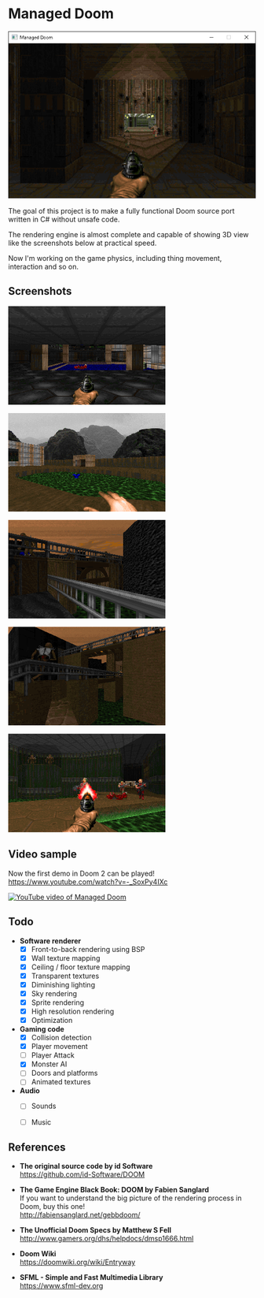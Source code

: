 # Managed Doom

![Managed Doom](screenshots/window.png)

The goal of this project is to make a fully functional Doom source port written in C# without unsafe code.

The rendering engine is almost complete and capable of showing 3D view like the screenshots below at practical speed.

Now I'm working on the game physics, including thing movement, interaction and so on.



## Screenshots

![E1M1 start](screenshots/doom-e1m1-start.png)

![E1M1 outside](screenshots/doom-e1m1-outside.png)

![A fake 3D bridge in Requiem MAP13](screenshots/requiem-map13-bridge1.png)

![Another 3D bridge](screenshots/requiem-map13-bridge2.png)

![Slime trail](screenshots/doom-e1m1-slime.png)



## Video sample

Now the first demo in Doom 2 can be played!  
https://www.youtube.com/watch?v=-_SoxPy4IXc  

[![YouTube video of Managed Doom](https://img.youtube.com/vi/-_SoxPy4IXc/0.jpg)](https://youtu.be/-_SoxPy4IXc)



## Todo

- __Software renderer__  
    * [x] Front-to-back rendering using BSP
    * [x] Wall texture mapping
    * [x] Ceiling / floor texture mapping
    * [x] Transparent textures
    * [x] Diminishing lighting
    * [x] Sky rendering
    * [x] Sprite rendering
    * [x] High resolution rendering
    * [x] Optimization

- __Gaming code__
    * [x] Collision detection
    * [x] Player movement
    * [ ] Player Attack
    * [x] Monster AI
    * [ ] Doors and platforms
    * [ ] Animated textures

- __Audio__
    * [ ] Sounds
    * [ ] Music



## References

- __The original source code by id Software__  
https://github.com/id-Software/DOOM

- __The Game Engine Black Book: DOOM by Fabien Sanglard__  
If you want to understand the big picture of the rendering process in Doom, buy this one!  
http://fabiensanglard.net/gebbdoom/

- __The Unofficial Doom Specs by Matthew S Fell__  
http://www.gamers.org/dhs/helpdocs/dmsp1666.html

- __Doom Wiki__  
https://doomwiki.org/wiki/Entryway

- __SFML - Simple and Fast Multimedia Library__  
https://www.sfml-dev.org
